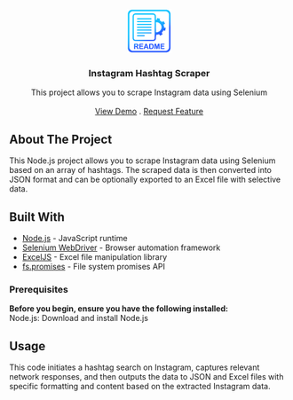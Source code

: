 <p align="center">
  <a href="https://github.com/rrijvy/instagram-scrapper">
    <img src="assets/images/readme-logo.png" alt="Logo" width="80" height="80">
  </a>

  <h3 align="center">Instagram Hashtag Scraper</h3>

  <p align="center">
    This project allows you to scrape Instagram data using Selenium 
    <br/>
    <br/>
    <a href="https://youtu.be/5gaHG-oqbb8">View Demo</a>
    .
    <a href="https://github.com/rrijvy/instagram-scrapper/issues">Request Feature</a>
  </p>
</p>

## About The Project

This Node.js project allows you to scrape Instagram data using Selenium based on an array of hashtags. The scraped data is then converted into JSON format and can be optionally exported to an Excel file with selective data.

## Built With

- [Node.js](https://nodejs.org/) - JavaScript runtime
- [Selenium WebDriver](https://www.selenium.dev/documentation/en/webdriver/) - Browser automation framework
- [ExcelJS](https://github.com/exceljs/exceljs) - Excel file manipulation library
- [fs.promises](https://nodejs.org/api/fs.html#fs_fs_promises_api) - File system promises API

### Prerequisites

<b>Before you begin, ensure you have the following installed:</b>
<br/>
Node.js: Download and install Node.js

## Usage

This code initiates a hashtag search on Instagram, captures relevant network responses, and then outputs the data to JSON and Excel files with specific formatting and content based on the extracted Instagram data.
